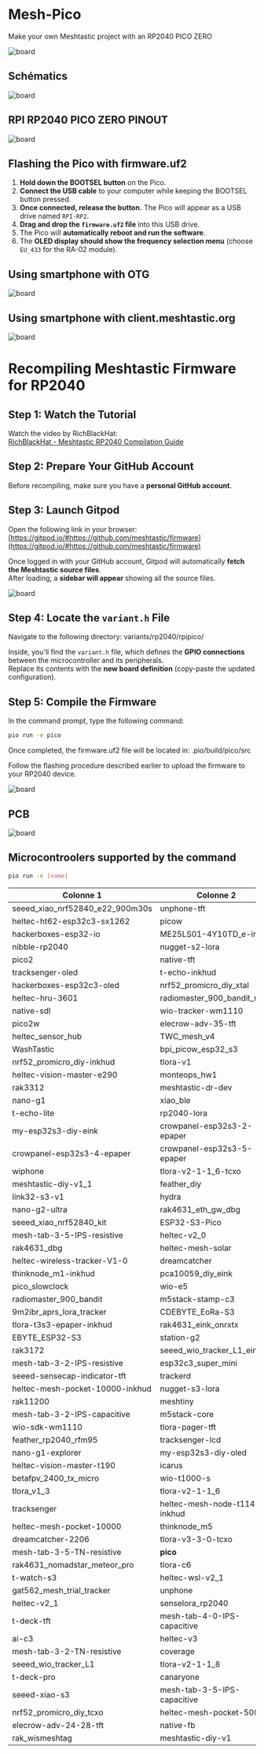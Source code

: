 # Mesh-Pico

Make your own Meshtastic project with an RP2040 PICO ZERO

![board](images/pico_pcb.jpg)

## Schématics

![board](images/mesh_pico.png)

## RPI RP2040 PICO ZERO PINOUT

![board](images/RP2040-Zero.jpg)


## Flashing the Pico with firmware.uf2

1. **Hold down the BOOTSEL button** on the Pico.
2. **Connect the USB cable** to your computer while keeping the BOOTSEL button pressed.
3. **Once connected, release the button.** The Pico will appear as a USB drive named `RPI-RP2`.
4. **Drag and drop the `firmware.uf2` file** into this USB drive.
5. The Pico will **automatically reboot and run the software**.
6. The **OLED display should show the frequency selection menu** (choose `EU_433` for the RA-02 module).

## Using smartphone with OTG

![board](images/Otg_enable.jpg)

## Using smartphone with client.meshtastic.org

![board](images/pico_mesh_PC.png)

# Recompiling Meshtastic Firmware for RP2040

## Step 1: Watch the Tutorial
Watch the video by RichBlackHat:  
[RichBlackHat - Meshtastic RP2040 Compilation Guide](https://www.youtube.com/watch?v=CTNXBvOog2I)

## Step 2: Prepare Your GitHub Account
Before recompiling, make sure you have a **personal GitHub account**.

## Step 3: Launch Gitpod
Open the following link in your browser:  
[https://gitpod.io/#https://github.com/meshtastic/firmware](https://gitpod.io/#https://github.com/meshtastic/firmware)

Once logged in with your GitHub account, Gitpod will automatically **fetch the Meshtastic source files**.  
After loading, a **sidebar will appear** showing all the source files.

![board](images/recompil.png)

## Step 4: Locate the `variant.h` File
Navigate to the following directory: variants/rp2040/rpipico/

Inside, you'll find the `variant.h` file, which defines the **GPIO connections** between the microcontroller and its peripherals.  
Replace its contents with the **new board definition** (copy-paste the updated configuration).

## Step 5: Compile the Firmware
In the command prompt, type the following command:

```bash
pio run -e pico
```

Once completed, the firmware.uf2 file will be located in: .pio/build/pico/src

Follow the flashing procedure described earlier to upload the firmware to your RP2040 device.

![board](images/picouf2.png)

## PCB

![board](images/PCB.png)

## Microcontroolers supported by the command

```bash
pio run -e [name]
```

| Colonne 1                         | Colonne 2                          | Colonne 3                          |
|-----------------------------------|------------------------------------|------------------------------------|
| seeed_xiao_nrf52840_e22_900m30s   | unphone-tft                        | buildroot                          |
| heltec-ht62-esp32c3-sx1262        | picow                              | rak4631                            |
| hackerboxes-esp32-io              | ME25LS01-4Y10TD_e-ink              | t-echo                             |
| nibble-rp2040                     | nugget-s2-lora                     | makerpython_nrf52840_sx1280_eink  |
| pico2                             | native-tft                         | rak2560                            |
| tracksenger-oled                  | t-echo-inkhud                      | heltec_capsule_sensor_v3          |
| hackerboxes-esp32c3-oled          | nrf52_promicro_diy_xtal           | rak4631_nomadstar_meteor_pro_dbg  |
| heltec-hru-3601                   | radiomaster_900_bandit_nano        | tbeam-s3-core                      |
| native-sdl                        | wio-tracker-wm1110                 | thinknode_m1                       |
| pico2w                            | elecrow-adv-35-tft                 | station-g1                         |
| heltec_sensor_hub                 | TWC_mesh_v4                        | seeed_xiao_nrf52840_e22_900m33s   |
| WashTastic                        | bpi_picow_esp32_s3                 | heltec-mesh-pocket-5000-inkhud    |
| nrf52_promicro_diy-inkhud        | tlora-v1                           | seeed_wio_tracker_L1_eink-inkhud  |
| heltec-vision-master-e290        | monteops_hw1                       | heltec-vision-master-e213-inkhud  |
| rak3312                           | meshtastic-dr-dev                  | picomputer-s3-tft                  |
| nano-g1                           | xiao_ble                           | heltec-wireless-tracker           |
| t-echo-lite                       | rp2040-lora                        | makerpython_nrf52840_sx1280_oled  |
| my-esp32s3-diy-eink              | crowpanel-esp32s3-2-epaper         | thinknode_m2                       |
| crowpanel-esp32s3-4-epaper        | crowpanel-esp32s3-5-epaper         | rak_wismesh_tap_v2-tft            |
| wiphone                           | tlora-v2-1-1_6-tcxo                | radiomaster_900_bandit_micro      |
| meshtastic-diy-v1_1              | feather_diy                        | seeed-xiao-nrf52840-wio-sx1262    |
| link32-s3-v1                     | hydra                              | CDEBYTE_E77-MBL                    |
| nano-g2-ultra                    | rak4631_eth_gw_dbg                 | t-energy-s3_e22                    |
| seeed_xiao_nrf52840_kit          | ESP32-S3-Pico                      | meshlink_eink                      |
| mesh-tab-3-5-IPS-resistive       | heltec-v2_0                        | meshlink                           |
| rak4631_dbg                      | heltec-mesh-solar                  | tlora-t3s3-epaper                  |
| heltec-wireless-tracker-V1-0    | dreamcatcher                       | m5stack-cores3                     |
| thinknode_m1-inkhud              | pca10059_diy_eink                  | tlora-pager                        |
| pico_slowclock                   | wio-e5                             | seeed-sensecap-indicator          |
| radiomaster_900_bandit          | m5stack-stamp-c3                   | rak4631_eink                       |
| 9m2ibr_aprs_lora_tracker         | CDEBYTE_EoRa-S3                    | t-deck                             |
| tlora-t3s3-epaper-inkhud         | rak4631_eink_onrxtx                | betafpv_900_tx_nano                |
| EBYTE_ESP32-S3                   | station-g2                         | heltec-wireless-bridge            |
| rak3172                          | seeed_wio_tracker_L1_eink         | heltec-vision-master-e213         |
| mesh-tab-3-2-IPS-resistive       | esp32c3_super_mini                 | picomputer-s3                      |
| seeed-sensecap-indicator-tft     | trackerd                           | ms24sf1                            |
| heltec-mesh-pocket-10000-inkhud | nugget-s3-lora                     | native-tft-debug                   |
| rak11200                         | meshtiny                           | tracker-t1000-e                    |
| mesh-tab-3-2-IPS-capacitive      | m5stack-core                       | chatter2                           |
| wio-sdk-wm1110                   | tlora-pager-tft                    | rak_wismeshtap                     |
| feather_rp2040_rfm95            | tracksenger-lcd                    | heltec-vision-master-e290-inkhud  |
| nano-g1-explorer                | my-esp32s3-diy-oled                | tlora-v2                           |
| heltec-vision-master-t190       | icarus                             | tlora-t3s3-v1                      |
| betafpv_2400_tx_micro           | wio-t1000-s                        | rak11310                           |
| tlora_v1_3                      | tlora-v2-1-1_6                     | heltec-v1                          |
| tracksenger                     | heltec-mesh-node-t114-inkhud       | ME25LS01-4Y10TD                    |
| heltec-mesh-pocket-10000        | thinknode_m5                       | heltec-mesh-node-t114             |
| dreamcatcher-2206               | tlora-v3-3-0-tcxo                  | heltec-wireless-paper-inkhud      |
| mesh-tab-3-5-TN-resistive       | __pico__                           | heltec-wireless-paper              |
| rak4631_nomadstar_meteor_pro    | tlora-c6                           | catsniffer                         |
| t-watch-s3                      | heltec-wsl-v2_1                    | heltec-wireless-paper-v1_0        |
| gat562_mesh_trial_tracker       | unphone                            | m5stack-coreink                    |
| heltec-v2_1                     | senselora_rp2040                   | t-eth-elite                        |
| t-deck-tft                      | mesh-tab-4-0-IPS-capacitive        | native                             |
| ai-c3                           | heltec-v3                          | elecrow-adv1-43-50-70-tft          |
| mesh-tab-3-2-TN-resistive       | coverage                           | tbeam                              |
| seeed_wio_tracker_L1            | tlora-v2-1-1_8                     | seeed_solar_node                   |
| t-deck-pro                      | canaryone                          | challenger_2040_lora              |
| seeed-xiao-s3                   | mesh-tab-3-5-IPS-capacitive        | tbeam0_7                           |
| nrf52_promicro_diy_tcxo         | heltec-mesh-pocket-5000            | nibble-esp32                       |
| elecrow-adv-24-28-tft           | native-fb                          | rak4631_eth_gw                     |
| rak_wismeshtag                  | meshtastic-diy-v1                  | heltec-wsl-v3                      |


